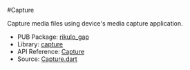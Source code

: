 #Capture

Capture media files using device's media capture application.

* PUB Package: [rikulo_gap](http://pub.dartlang.org/packages/rikulo_gap)
* Library: [capture](gap:)
* API Reference: [Capture](gap:capture)
* Source: [Capture.dart](source:gap:lib/src)
